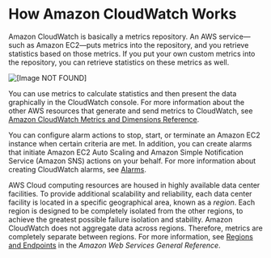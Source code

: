 # How Amazon CloudWatch Works<a name="cloudwatch_architecture"></a>

Amazon CloudWatch is basically a metrics repository\. An AWS service—such as Amazon EC2—puts metrics into the repository, and you retrieve statistics based on those metrics\. If you put your own custom metrics into the repository, you can retrieve statistics on these metrics as well\.

![\[Image NOT FOUND\]](http://docs.aws.amazon.com/AmazonCloudWatch/latest/monitoring/images/CW-Overview.png)

You can use metrics to calculate statistics and then present the data graphically in the CloudWatch console\. For more information about the other AWS resources that generate and send metrics to CloudWatch, see [Amazon CloudWatch Metrics and Dimensions Reference](CW_Support_For_AWS.md)\.

You can configure alarm actions to stop, start, or terminate an Amazon EC2 instance when certain criteria are met\. In addition, you can create alarms that initiate Amazon EC2 Auto Scaling and Amazon Simple Notification Service \(Amazon SNS\) actions on your behalf\. For more information about creating CloudWatch alarms, see [Alarms](cloudwatch_concepts.md#CloudWatchAlarms)\.

AWS Cloud computing resources are housed in highly available data center facilities\. To provide additional scalability and reliability, each data center facility is located in a specific geographical area, known as a *region*\. Each region is designed to be completely isolated from the other regions, to achieve the greatest possible failure isolation and stability\. Amazon CloudWatch does not aggregate data across regions\. Therefore, metrics are completely separate between regions\. For more information, see [Regions and Endpoints](https://docs.aws.amazon.com/general/latest/gr/rande.html#cw_region) in the *Amazon Web Services General Reference*\.
